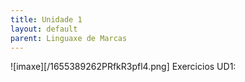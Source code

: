 ```yaml
---
title: Unidade 1
layout: default
parent: Linguaxe de Marcas
---
```


![imaxe][/1655389262PRfkR3pfl4.png]
Exercicios UD1: 
